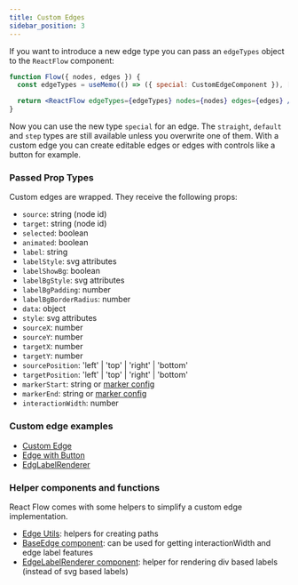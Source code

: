 ```yaml
---
title: Custom Edges
sidebar_position: 3
---
```


If you want to introduce a new edge type you can pass an `edgeTypes` object to the `ReactFlow` component:

```jsx
function Flow({ nodes, edges }) {
  const edgeTypes = useMemo(() => ({ special: CustomEdgeComponent }), []);

  return <ReactFlow edgeTypes={edgeTypes} nodes={nodes} edges={edges} />;
}
```

Now you can use the new type `special` for an edge.
The `straight`, `default` and `step` types are still available unless you overwrite one of them.
With a custom edge you can create editable edges or edges with controls like a button for example.

### Passed Prop Types

Custom edges are wrapped. They receive the following props:

- `source`: string (node id)
- `target`: string (node id)
- `selected`: boolean
- `animated`: boolean
- `label`: string
- `labelStyle`: svg attributes
- `labelShowBg`: boolean
- `labelBgStyle`: svg attributes
- `labelBgPadding`: number
- `labelBgBorderRadius`: number
- `data`: object
- `style`: svg attributes
- `sourceX`: number
- `sourceY`: number
- `targetX`: number
- `targetY`: number
- `sourcePosition`: 'left' | 'top' | 'right' | 'bottom'
- `targetPosition`: 'left' | 'top' | 'right' | 'bottom'
- `markerStart`: string or [marker config](#markerstart--markerend-options)
- `markerEnd`: string or [marker config](#markerstart--markerend-options)
- `interactionWidth`: number

### Custom edge examples

- [Custom Edge](/docs/examples/edges/custom-edge)
- [Edge with Button](/docs/examples/edges/edge-with-button/)
- [EdgLabelRenderer](/docs/examples/edges/edge-label-renderer/)

### Helper components and functions

React Flow comes with some helpers to simplify a custom edge implementation.

- [Edge Utils](/docs/api/edges/edge-utils/): helpers for creating paths
- [BaseEdge component](/docs/api/edges/base-edge/): can be used for getting interactionWidth and edge label features
- [EdgeLabelRenderer component](/docs/api/edges/edge-label-renderer/): helper for rendering div based labels (instead of svg based labels)
